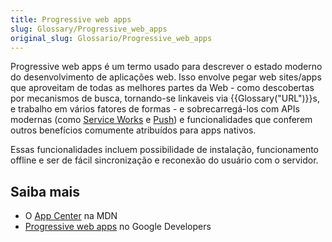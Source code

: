 ```yaml
---
title: Progressive web apps
slug: Glossary/Progressive_web_apps
original_slug: Glossario/Progressive_web_apps
---
```

Progressive web apps é um termo usado para descrever o estado moderno do desenvolvimento de aplicações web. Isso envolve pegar web sites/apps que aproveitam de todas as melhores partes da Web - como descobertas por mecanismos de busca, tornando-se linkaveis via {{Glossary("URL")}}s, e trabalho em vários fatores de formas - e sobrecarregá-los com APIs modernas (como [Service Works](/pt-BR/docs/Web/API/Service_Worker_API) e [Push](/pt-BR/docs/Web/API/API_Push)) e funcionalidades que conferem outros benefícios comumente atribuídos para apps nativos.

Essas funcionalidades incluem possibilidade de instalação, funcionamento offline e ser de fácil sincronização e reconexão do usuário com o servidor.

## Saiba mais

- O [App Center](/pt-BR/docs/Web/Progressive_web_apps) na MDN
- [Progressive web apps](https://developers.google.com/web/progressive-web-apps) no Google Developers
